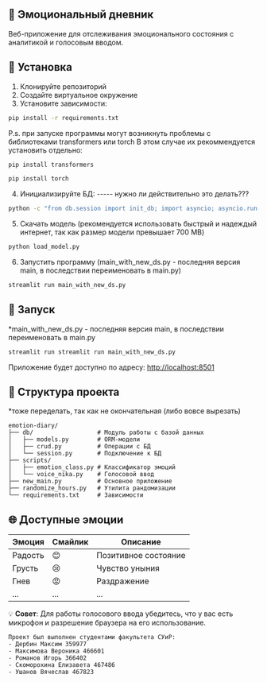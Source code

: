 ## 📔 Эмоциональный дневник

Веб-приложение для отслеживания эмоционального состояния с аналитикой и голосовым вводом.

## 🚀 Установка

1. Клонируйте репозиторий
2. Создайте виртуальное окружение
3. Установите зависимости:
```bash
pip install -r requirements.txt
```
P.s. при запуске программы могут возникнуть проблемы с библиотеками transformers или torch
В этом случае их рекоммендуется установить отдельно:
``` bash
pip install transformers
```
``` bash
pip install torch
```
4. Инициализируйте БД: ----- нужно ли действительно это делать???
```bash
python -c "from db.session import init_db; import asyncio; asyncio.run(init_db())"
```
5. Скачать модель (рекомендуется использовать быстрый и надеждый интернет, так как размер модели превышает 700 MB)
```bash
python load_model.py
```

6. Запустить программу (main_with_new_ds.py - последняя версия main, в последствии переименовать в main.py)
```bash
streamlit run main_with_new_ds.py
```
## 🏃 Запуск
*main_with_new_ds.py - последняя версия main, в последствии переименовать в main.py
```bash
streamlit run streamlit run main_with_new_ds.py
```

Приложение будет доступно по адресу: [http://localhost:8501](http://localhost:8501)

## 📂 Структура проекта
*тоже переделать, так как не окончательная (либо вовсе вырезать)
```
emotion-diary/
├── db/                  # Модуль работы с базой данных
│   ├── models.py        # ORM-модели
│   ├── crud.py          # Операции с БД
│   └── session.py       # Подключение к БД
├── scripts/
│   ├── emotion_class.py # Классификатор эмоций
│   └── voice_nika.py    # Голосовой ввод
├── new_main.py          # Основное приложение
├── randomize_hours.py   # Утилита рандомизации
└── requirements.txt     # Зависимости
```

## 🌐 Доступные эмоции

| Эмоция      | Смайлик | Описание          |
|-------------|---------|-------------------|
| Радость     | 😊      | Позитивное состояние |
| Грусть      | 😢      | Чувство уныния    |
| Гнев        | 😡      | Раздражение       |
| ...         | ...     | ...               |


💡 **Совет**: Для работы голосового ввода убедитесь, что у вас есть микрофон и разрешение браузера на его использование.
```
Проект был выполнен студентами факультета СУиР:
- Дербин Максим 359977 
- Максимова Вероника 466601
- Романов Игорь 366402
- Скоморохина Елизавета 467486
- Ушанов Вячеслав 467823 
```
